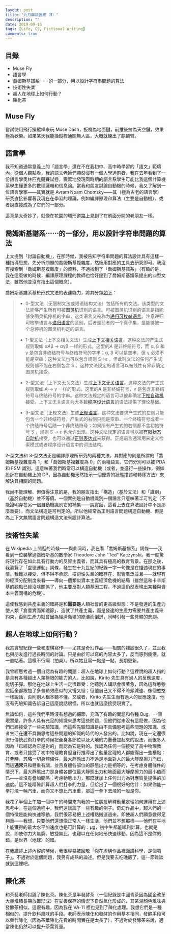 ```yaml
---
layout: post
title: "九月雜談匯總（3）"
description: ""
date: 2019-09-16
tags: [Life, CS, Fictional Writing]
comments: true
---
```


## 目錄

+ Muse Fly
+ 語言學
+ 喬姆斯基譜系⋯⋯的一部分，用以設計字符串問題的算法
+ 技術性失業
+ 超人在地球上如何行動？
+ 陳化茶

## Muse Fly

嘗試使用飛行操縱桿來玩 Muse Dash，扳機為地面鍵，前推後拉為天空鍵，效果極為歡樂。如果某天我能操縱桿通關無人區，大概就練出了麒麟臂。

## 語言學

我不知道通常意義上的「語言學」還在不在我初中、高中時學習的「語文」範疇內，從個人觀點看，我的語文老師們顯然沒有一個人學過前者。我在去年看到了一份語言學奧林匹克競賽試卷，震驚地發現同時期的語言系學生可能比我這個計算機系學生懂更多的數理邏輯和信息論。當我和朋友討論自動機的時候，我又了解到一位語言學家——其實就是 Avram Noam Chomsky——其（極為古老的語言學）研究直接影響著我現在在學習的理論，例如編譯原理和算法（主要是自動機），或者說直接成為了它們的一部分。

這真是太奇妙了，就像在花園的環形道路上見到了在前面分開的老朋友一樣。

## 喬姆斯基譜系⋯⋯的一部分，用以設計字符串問題的算法

上文提到「討論自動機」，在那時候，我被告知字符串問題的算法設計具有這樣一種指導思想，先分析問題的喬姆斯基複雜度，然後用對應的工具去研究即可。我沒有搜索到「喬姆斯基複雜度」的資料，不過找到了「喬姆斯基譜系」（有趣的是，我在這麼做的時候，編譯原理課程的教師也恰好提到了喬姆斯基譜系提出的四型文法，雖然他並沒有指出這個概念）。

喬姆斯基譜系基於形式文法的表達能力，將其分類[如下](https://zh.wikipedia.org/wiki/%E4%B9%94%E5%A7%86%E6%96%AF%E5%9F%BA%E8%B0%B1%E7%B3%BB)：

> - 0-型文法（无限制文法或短语结构文法）包括所有的文法。该类型的文法能够产生所有可被[图灵机](https://zh.wikipedia.org/wiki/图灵机)识别的语言。可被图灵机识别的语言是指能够使图灵机停机的字串，这类语言又被称为[递归可枚举语言](https://zh.wikipedia.org/wiki/递归可枚举语言)。注意递归可枚举语言与[递归语言](https://zh.wikipedia.org/wiki/递归语言)的区别，后者是前者的一个真子集，是能够被一个总停机的图灵机判定的语言。
>
> - 1-型文法（上下文相关文法）生成[上下文相关语言](https://zh.wikipedia.org/wiki/上下文相关语言)。这种文法的产生式规则取如 α*A*β -> αγβ 一样的形式。这里的*A* 是非终结符号，而 α, β 和 γ 是包含非终结符号与终结符号的字串；α, β 可以是空串，但 γ 必须不能是空串；这种文法也可以包含规则 S->ε ，但此时文法的任何产生式规则都不能在右侧包含 S 。这种文法规定的语言可以被线性有界非确定图灵机接受。
>
> - 2-型文法（上下文无关文法）生成[上下文无关语言](https://zh.wikipedia.org/wiki/上下文无关文法)。这种文法的产生式规则取如 *A* -> γ 一样的形式。这里的*A* 是非终结符号，γ 是包含非终结符号与终结符号的字串。这种文法规定的语言可以被非确定[下推自动机](https://zh.wikipedia.org/wiki/下推自动机)接受。上下文无关语言为大多数[程序设计语言](https://zh.wikipedia.org/wiki/程序设计语言)的语法提供了理论基础。
>
> - 3-型文法（正规文法）生成[正规语言](https://zh.wikipedia.org/wiki/正规语言)。这种文法要求产生式的左侧只能包含一个非终结符号，产生式的右侧只能是空串、一个终结符号或者一个终结符号后随一个非终结符号；如果所有产生式的右侧都不含初始符号 S ，规则 S -> ε 也允许出现。这种文法规定的语言可以被[有限状态自动机](https://zh.wikipedia.org/wiki/有限状态自动机)接受，也可以通过[正则表达式](https://zh.wikipedia.org/wiki/正则表达式)来获得。正规语言通常用来定义检索模式或者程序设计语言中的词法结构。

2-型文法和 3-型文法正是編譯原理所研究的兩種文法，其對應的則是所謂的「喬姆斯基複雜度為 1」和「喬姆斯基複雜度為 0」的兩種語言。它們分別可以被 PDA 和 FSM 識別，這意味著我們時常可以構造自動機（或者，並進行一些操作，例如設計在自動機上的 DP，因為自動機天然指示一個優秀的狀態描述和轉移方法）來解決其相關的問題。

我尚不能理解、但值得注意的是，我的朋友指出「構造」（基於文法）和「識別」（基於自動機）並不等價。一個實例是自動機識別一個語言只意味著半可判定（不能證明存在另一個自動機識別它的補集——說實話，這看上去在算法設計中不是那麼重要），而文法構造是可判定的。所以他經常為正則語言問題構造自動機、但是為上下文無關語言問題構造文法來設計算法。

## 技術性失業

在 Wikipedia 上閒逛的時候——與此同時，我在看「喬姆斯基譜系」詞條——我看到一位襲擊過喬姆斯基的數學家 Theodore John "Ted" Kaczynski。我一度驚訝現代存在如此具有行動力的反智主義者，而其具有極高的教育背景。在那之後，我瀏覽了「盧德運動」詞條，發生在十九世紀的紀錄一字一句像是在描述現在的事情。我難以接受、但不得不承認，技術性失業的確存在、影響廣泛並且——就現有的經濟分配制度來看——導向一個類似資本主義經濟危機的結局（雖然這和卡辛斯基的觀點已經沒啥關係了，他主要反對人類基因工程，不過這仍然表現出某種與資本主義同構的危機）。

這使我感到共產主義的確將是和**需要是**人類社會的更高級型態：不是發達的生產力使人類「倉廩實而知禮節」、造就了共產主義，而是發達的生產力需要共產主義來約束，否則生產力就會因為經濟循環的崩潰而倒退，同時引發一些具體的悲劇。

## 超人在地球上如何行動？

我其實想紀錄一些和虛構寫作——尤其是奇幻作品——相關的雜談很久了，並且我也與朋友進行過長時間的討論。只是由於可以寫的內容太多了，反而感到疲憊，就一直咕著。這樣不行啊（拍桌）。所以姑且寫一點是一點，長期更新。

我曾經思考過一個自認為有趣的問題：超人在地球上如何行動？這裡說的超人指的是具有各種超出人類極限的能力的人。比如說，Kirito 先生具有過人的反應速度，能切子彈。那他在地球上生活一定很難受：他聽別人講話會很著急，因為這群憨憨說話全都跟加了多普勒效應似的又慢又怪；但他自己又不得不降頻減速、像個憨憨一樣說話，否則別人根本聽不懂。又或者，Kirito 先生生而有過人的反應速度，他沒有先驗知識告訴自己這麼說話很怪，所以也就這麼接受現實了。

無論如何，這些我們平時沒有想過的細節，充滿了有趣的問題和各種 Bug。一個現實是，許多人具有充足的知識來思考這些問題，但他們從來沒有這麼做，因為他們已經接受了一些先驗知識，而這些先驗知識是由不具備思考這些問題的知識、或者生活在還不具備思考這些問題的知識的時代的人發出的。比如說，現在一定還很流行傳統武術打拳的時候把全身各部位以及大地的力量疊加起來的說法，而很多人因為「已經認為它是對的」而認為它是對的。我認為任何一個接受了高中物理教育、或者只接受了初中物理教育但自行推導出了動量定理的人都能得出一些槽點：打拳時，忽略一切身體條件，最大靜態出力不過是地面對人的最大靜摩擦力而已，而這**通常**只和體重有關，並且身體各部位的靜態出力是相等的，在考慮身體條件的情況下，最大靜態出力是身體各部位最大靜態出力和地面最大靜摩擦力的最小值而已——並沒有疊加關係；考慮動態出力，那麼就加上任何出力為對應質量提供的加速度。這不能精確計算超人們打拳的力量，但給出了一個很好的估計：如果你能一拳打飛一輛汽車，而你又不想比汽車重，那這一拳下去飛的一般是你。

我花了半個上午加一個中午的時間來向我的一位朋友解釋動量定理如何運用在上述思考中。在這個過程中，我們還談論了一些有趣的例子。奇幻作品中，超人們的一個特徵是能夠快速移動，我們很容易把上述槽點搬運過來。即使超人們願意變得足夠重——我想，只要他們還想像正常人一樣生活，他們並不想那樣——他們在平地上能獲得的最大水平加速度也是可計算的：$\mu g$，初中生都能順利計算。也就是說，即使你力大無窮、敏捷無比，也難以在任何地形快速移動。因為這不是你的錯，是世界（地球）的錯。

在我講述上述內容的時候，我很容易被回敬「你在虛構作品裡面講科學，是個噴子」。不過對於這個問題，我另有成熟的論述。但是我要去吃晚飯了，這一節雜談就到這裡吧。

## 陳化茶

和茶藝老師討論了陳化茶。陳化茶是半發酵茶（一個紀錄是中國青茶因為國企改革大量堆積長期放置形成）在妥善保存的情況下自然氧化形成的，其茶湯顏色風味與發酵茶相似。這很有趣，因為我在 VA-11 裡也見到了陳化處理。我想它們是一種相似的、提升飲料風味的手段。老師表示陳化和發酵的作用基本相同，發酵手段可以替代陳化（因為茶葉陳化花費的時間實在是太長了），不過對於發酵茶來說，適當陳化仍然可以提升茶葉質量。